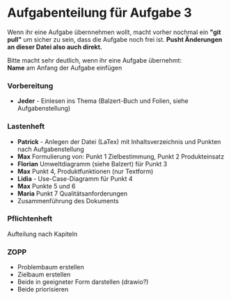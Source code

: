 # Aufgabenteilung für Aufgabe 3
Wenn ihr eine Aufgabe übernnehmen wollt, macht vorher nochmal ein __"git pull"__ um sicher zu sein, dass die Aufgabe noch frei ist. __Pusht Änderungen an dieser Datei also auch direkt.__

Bitte macht sehr deutlich, wenn ihr eine Aufgabe übernehmt:  
__Name__ am Anfang der Aufgabe einfügen

### Vorbereitung
* __Jeder__ - Einlesen ins Thema (Balzert-Buch und Folien, siehe Aufgabenstellung)

### Lastenheft
* __Patrick__ - Anlegen der Datei (LaTex) mit Inhaltsverzeichnis und Punkten nach Aufgabenstellung
* __Max__ Formulierung von: Punkt 1 Zielbestimmung, Punkt 2 Produkteinsatz
* __Florian__ Umweltdiagramm (siehe Balzert) für Punkt 3
* __Max__ Punkt 4, Produktfunktionen (nur Textform)
* __Lidia__ - Use-Case-Diagramm für Punkt 4
* __Max__ Punkte 5 und 6
* __Maria__ Punkt 7 Qualitätsanforderungen
* Zusammenführung des Dokuments

### Pflichtenheft
Aufteilung nach Kapiteln

### ZOPP
* Problembaum erstellen
* Zielbaum erstellen
* Beide in geeigneter Form darstellen (drawio?)
* Beide priorisieren

